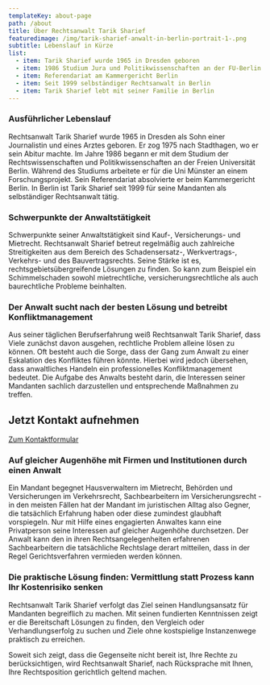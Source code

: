 ```yaml
---
templateKey: about-page
path: /about
title: Über Rechtsanwalt Tarik Sharief
featuredimage: /img/tarik-sharief-anwalt-in-berlin-portrait-1-.png
subtitle: Lebenslauf in Kürze
list:
  - item: Tarik Sharief wurde 1965 in Dresden geboren
  - item: 1986 Studium Jura und Politikwissenschaften an der FU-Berlin
  - item: Referendariat am Kammergericht Berlin
  - item: Seit 1999 selbständiger Rechtsanwalt in Berlin
  - item: Tarik Sharief lebt mit seiner Familie in Berlin
---
```

### Ausführlicher Lebenslauf

Rechtsanwalt Tarik Sharief wurde 1965 in Dresden als Sohn einer Journalistin und eines Arztes geboren. Er zog 1975 nach Stadthagen, wo er sein Abitur machte. Im Jahre 1986 begann er mit dem Studium der Rechtswissenschaften und Politikwissenschaften an der Freien Universität Berlin. Während des Studiums arbeitete er für die Uni Münster an einem Forschungsprojekt. Sein Referendariat absolvierte er beim Kammergericht Berlin. In Berlin ist Tarik Sharief seit 1999 für seine Mandanten als selbständiger Rechtsanwalt tätig.

### Schwerpunkte der Anwaltstätigkeit

Schwerpunkte seiner Anwaltstätigkeit sind Kauf-, Versicherungs- und Mietrecht. Rechtsanwalt Sharief betreut regelmäßig auch zahlreiche Streitigkeiten aus dem Bereich des Schadensersatz-, Werkvertrags-, Verkehrs- und des Bauvertragsrechts. Seine Stärke ist es, rechtsgebietsübergreifende Lösungen zu finden. So kann zum Beispiel ein Schimmelschaden sowohl mietrechtliche, versicherungsrechtliche als auch baurechtliche Probleme beinhalten. 

### Der Anwalt sucht nach der besten Lösung und betreibt Konfliktmanagement

Aus seiner täglichen Berufserfahrung weiß Rechtsanwalt Tarik Sharief, dass Viele zunächst davon ausgehen, rechtliche Problem alleine lösen zu können. Oft besteht auch die Sorge, dass der Gang zum Anwalt zu einer Eskalation des Konfliktes führen könnte. Hierbei wird jedoch übersehen, dass anwaltliches Handeln ein professionelles Konfliktmanagement bedeutet. Die Aufgabe des Anwalts besteht darin, die Interessen seiner Mandanten sachlich darzustellen und entsprechende Maßnahmen zu treffen.

<div class="bg-scnd container-fluid" style="margin-top:1rem;margin-bottom:1rem;"><div class="container"><div class="justify-content-center row"><div class="col-md-auto"><h2 style="text-align: right; width: fit-content;">Jetzt Kontakt aufnehmen</h2></div><div class="col-md-auto"><a href="./kontakt" class="btn btn-primary">Zum Kontaktformular</a></div></div></div></div>

### Auf gleicher Augenhöhe mit Firmen und Institutionen durch einen Anwalt

Ein Mandant begegnet Hausverwaltern im Mietrecht, Behörden und Versicherungen im Verkehrsrecht, Sachbearbeitern im Versicherungsrecht - in den meisten Fällen hat der Mandant im juristischen Alltag also Gegner, die tatsächlich Erfahrung haben oder diese zumindest glaubhaft vorspiegeln. Nur mit Hilfe eines engagierten Anwaltes kann eine Privatperson seine Interessen auf gleicher Augenhöhe durchsetzen. Der Anwalt kann den in ihren Rechtsangelegenheiten erfahrenen Sachbearbeitern die tatsächliche Rechtslage derart mitteilen, dass in der Regel Gerichtsverfahren vermieden werden können. 

### Die praktische Lösung finden: Vermittlung statt Prozess kann Ihr Kostenrisiko senken

Rechtsanwalt Tarik Sharief verfolgt das Ziel seinen Handlungsansatz für Mandanten begreiflich zu machen. Mit seinen fundierten Kenntnissen zeigt er die Bereitschaft Lösungen zu finden, den Vergleich oder Verhandlungserfolg zu suchen und Ziele ohne kostspielige Instanzenwege praktisch zu erreichen. 

Soweit sich zeigt, dass die Gegenseite nicht bereit ist, Ihre Rechte zu berücksichtigen, wird Rechtsanwalt Sharief, nach Rücksprache mit Ihnen, Ihre Rechtsposition gerichtlich geltend machen.